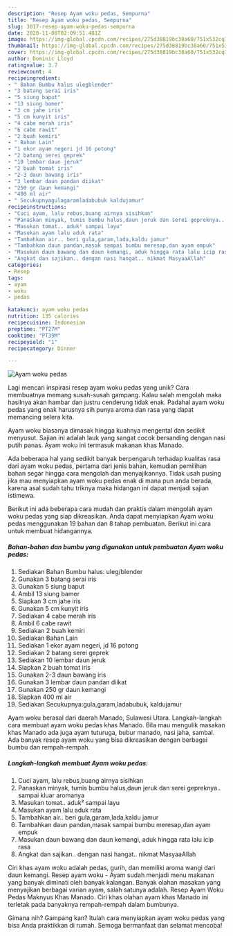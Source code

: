 ```yaml
---
description: "Resep Ayam woku pedas, Sempurna"
title: "Resep Ayam woku pedas, Sempurna"
slug: 3017-resep-ayam-woku-pedas-sempurna
date: 2020-11-08T02:09:51.481Z
image: https://img-global.cpcdn.com/recipes/275d38819bc38a60/751x532cq70/ayam-woku-pedas-foto-resep-utama.jpg
thumbnail: https://img-global.cpcdn.com/recipes/275d38819bc38a60/751x532cq70/ayam-woku-pedas-foto-resep-utama.jpg
cover: https://img-global.cpcdn.com/recipes/275d38819bc38a60/751x532cq70/ayam-woku-pedas-foto-resep-utama.jpg
author: Dominic Lloyd
ratingvalue: 3.7
reviewcount: 4
recipeingredient:
- " Bahan Bumbu halus ulegblender"
- "3 batang serai iris"
- "5 siung baput"
- "13 siung bamer"
- "3 cm jahe iris"
- "5 cm kunyit iris"
- "4 cabe merah iris"
- "6 cabe rawit"
- "2 buah kemiri"
- " Bahan Lain"
- "1 ekor ayam negeri jd 16 potong"
- "2 batang serei geprek"
- "10 lembar daun jeruk"
- "2 buah tomat iris"
- "2-3 daun bawang iris"
- "3 lembar daun pandan diikat"
- "250 gr daun kemangi"
- "400 ml air"
- " Secukupnyagulagaramladabubuk kaldujamur"
recipeinstructions:
- "Cuci ayam, lalu rebus,buang airnya sisihkan"
- "Panaskan minyak, tumis bumbu halus,daun jeruk dan serei gepreknya.. sampai kluar aromanya"
- "Masukan tomat.. aduk² sampai layu"
- "Masukan ayam lalu aduk rata"
- "Tambahkan air.. beri gula,garam,lada,kaldu jamur"
- "Tambahkan daun pandan,masak sampai bumbu meresap,dan ayam empuk"
- "Masukan daun bawang dan daun kemangi, aduk hingga rata lalu icip rasa"
- "Angkat dan sajikan.. dengan nasi hangat.. nikmat MasyaaAllah"
categories:
- Resep
tags:
- ayam
- woku
- pedas

katakunci: ayam woku pedas 
nutrition: 135 calories
recipecuisine: Indonesian
preptime: "PT27M"
cooktime: "PT39M"
recipeyield: "1"
recipecategory: Dinner

---
```



![Ayam woku pedas](https://img-global.cpcdn.com/recipes/275d38819bc38a60/751x532cq70/ayam-woku-pedas-foto-resep-utama.jpg)

Lagi mencari inspirasi resep ayam woku pedas yang unik? Cara membuatnya memang susah-susah gampang. Kalau salah mengolah maka hasilnya akan hambar dan justru cenderung tidak enak. Padahal ayam woku pedas yang enak harusnya sih punya aroma dan rasa yang dapat memancing selera kita.

Ayam woku biasanya dimasak hingga kuahnya mengental dan sedikit menyusut. Sajian ini adalah lauk yang sangat cocok bersanding dengan nasi putih panas. Ayam woku ini termasuk makanan khas Manado.

Ada beberapa hal yang sedikit banyak berpengaruh terhadap kualitas rasa dari ayam woku pedas, pertama dari jenis bahan, kemudian pemilihan bahan segar hingga cara mengolah dan menyajikannya. Tidak usah pusing jika mau menyiapkan ayam woku pedas enak di mana pun anda berada, karena asal sudah tahu triknya maka hidangan ini dapat menjadi sajian istimewa.


Berikut ini ada beberapa cara mudah dan praktis dalam mengolah ayam woku pedas yang siap dikreasikan. Anda dapat menyiapkan Ayam woku pedas menggunakan 19 bahan dan 8 tahap pembuatan. Berikut ini cara untuk membuat hidangannya.

<!--inarticleads1-->

##### Bahan-bahan dan bumbu yang digunakan untuk pembuatan Ayam woku pedas:

1. Sediakan  Bahan Bumbu halus: uleg/blender
1. Gunakan 3 batang serai iris
1. Gunakan 5 siung baput
1. Ambil 13 siung bamer
1. Siapkan 3 cm jahe iris
1. Gunakan 5 cm kunyit iris
1. Sediakan 4 cabe merah iris
1. Ambil 6 cabe rawit
1. Sediakan 2 buah kemiri
1. Sediakan  Bahan Lain
1. Sediakan 1 ekor ayam negeri, jd 16 potong
1. Sediakan 2 batang serei geprek
1. Sediakan 10 lembar daun jeruk
1. Siapkan 2 buah tomat iris
1. Gunakan 2-3 daun bawang iris
1. Gunakan 3 lembar daun pandan diikat
1. Gunakan 250 gr daun kemangi
1. Siapkan 400 ml air
1. Sediakan  Secukupnya:gula,garam,ladabubuk, kaldujamur


Ayam woku berasal dari daerah Manado, Sulawesi Utara. Langkah-langkah cara membuat ayam woku pedas khas Manado. Bila mau mengulik masakan khas Manado ada juga ayam tuturuga, bubur manado, nasi jaha, sambal. Ada banyak resep ayam woku yang bisa dikreasikan dengan berbagai bumbu dan rempah-rempah. 

<!--inarticleads2-->

##### Langkah-langkah membuat Ayam woku pedas:

1. Cuci ayam, lalu rebus,buang airnya sisihkan
1. Panaskan minyak, tumis bumbu halus,daun jeruk dan serei gepreknya.. sampai kluar aromanya
1. Masukan tomat.. aduk² sampai layu
1. Masukan ayam lalu aduk rata
1. Tambahkan air.. beri gula,garam,lada,kaldu jamur
1. Tambahkan daun pandan,masak sampai bumbu meresap,dan ayam empuk
1. Masukan daun bawang dan daun kemangi, aduk hingga rata lalu icip rasa
1. Angkat dan sajikan.. dengan nasi hangat.. nikmat MasyaaAllah


Ciri khas ayam woku adalah pedas, gurih, dan memiliki aroma wangi dari daun kemangi. Resep ayam woku - Ayam sudah menjadi menu makanan yang banyak diminati oleh banyak kalangan. Banyak olahan masakan yang menyajikan berbagai varian ayam, salah satunya adalah. Resep Ayam Woku Pedas Maknyus Khas Manado. Ciri khas olahan ayam khas Manado ini terletak pada banyaknya rempah-rempah dalam bumbunya. 

Gimana nih? Gampang kan? Itulah cara menyiapkan ayam woku pedas yang bisa Anda praktikkan di rumah. Semoga bermanfaat dan selamat mencoba!

